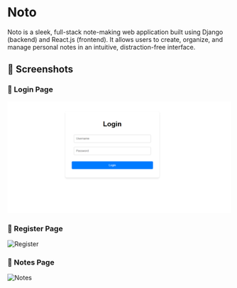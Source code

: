 # Noto
Noto is a sleek, full-stack note-making web application built using Django (backend) and React.js (frontend). It allows users to create, organize, and manage personal notes in an intuitive, distraction-free interface. 

## 📸 Screenshots

### 🔐 Login Page
![image alt](https://github.com/Rohitkumar367/Noto/blob/a89362d8a05f9367cc6ef74d0cf763594101b464/login.png)

### 📝 Register Page
![Register](src/assets/register.png)

### 📒 Notes Page
![Notes](src/assets/notes.png)

